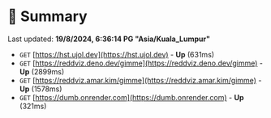 # 📖 Summary
Last updated: **19/8/2024, 6:36:14 PG "Asia/Kuala_Lumpur"**

- `GET` [https://hst.ujol.dev](https://hst.ujol.dev) - **Up** (631ms)
- `GET` [https://reddviz.deno.dev/gimme](https://reddviz.deno.dev/gimme) - **Up** (2899ms)
- `GET` [https://reddviz.amar.kim/gimme](https://reddviz.amar.kim/gimme) - **Up** (1578ms)
- `GET` [https://dumb.onrender.com](https://dumb.onrender.com) - **Up** (321ms)
